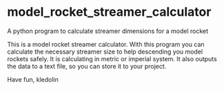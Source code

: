 # model_rocket_streamer_calculator
A python program to calculate streamer dimensions for a model rocket

This is a model rocket streamer calculator. With this program you can calculate the necessary streamer size to help descending you model rockets safely.
It is calculating in metric or imperial system.
It also outputs the data to a text file, so you can store it to your project.

Have fun, kledolin
